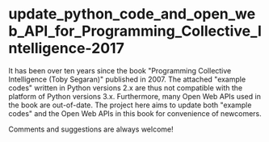 # update_python_code_and_open_web_API_for_Programming_Collective_Intelligence-2017

It has been over ten years since the book "Programming Collective Intelligence (Toby Segaran)" published in 2007. The attached "example codes" written in Python versions 2.x are thus not compatible with the platform of Python versions 3.x. Furthermore, many Open Web APIs used in the book are out-of-date. The project here aims to update both "example codes" and the Open Web APIs in this book for convenience of newcomers.

Comments and suggestions are always welcome!
